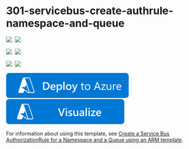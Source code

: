 # 301-servicebus-create-authrule-namespace-and-queue

<IMG SRC="https://azurequickstartsservice.blob.core.windows.net/badges/301-servicebus-create-authrule-namespace-and-queue/PublicLastTestDate.svg" />&nbsp;
<IMG SRC="https://azurequickstartsservice.blob.core.windows.net/badges/301-servicebus-create-authrule-namespace-and-queue/PublicDeployment.svg" />&nbsp;

<IMG SRC="https://azurequickstartsservice.blob.core.windows.net/badges/301-servicebus-create-authrule-namespace-and-queue/FairfaxLastTestDate.svg" />&nbsp;
<IMG SRC="https://azurequickstartsservice.blob.core.windows.net/badges/301-servicebus-create-authrule-namespace-and-queue/FairfaxDeployment.svg" />&nbsp;

<IMG SRC="https://azurequickstartsservice.blob.core.windows.net/badges/301-servicebus-create-authrule-namespace-and-queue/BestPracticeResult.svg" />&nbsp;
<IMG SRC="https://azurequickstartsservice.blob.core.windows.net/badges/301-servicebus-create-authrule-namespace-and-queue/CredScanResult.svg" />&nbsp;

<a href="https://portal.azure.com/#create/Microsoft.Template/uri/https%3A%2F%2Fraw.githubusercontent.com%2FAzure%2Fazure-quickstart-templates%2Fmaster%2F301-servicebus-create-authrule-namespace-and-queue%2Fazuredeploy.json" target="_blank">
    <img src="https://raw.githubusercontent.com/Azure/azure-quickstart-templates/master/1-CONTRIBUTION-GUIDE/images/deploytoazure.svg"/>
</a>

<a href="http://armviz.io/#/?load=https%3A%2F%2Fraw.githubusercontent.com%2FAzure%2Fazure-quickstart-templates%2Fmaster%2F301-servicebus-create-authrule-namespace-and-queue%2Fazuredeploy.json" target="_blank">
    <img src="https://raw.githubusercontent.com/Azure/azure-quickstart-templates/master/1-CONTRIBUTION-GUIDE/images/visualizebutton.svg"/>
</a>

For information about using this template, see [Create a Service Bus AuthorizationRule for a Namespace and a Queue using an ARM template](http://azure.microsoft.com/documentation/articles/service-bus-resource-manager-namespace-auth-rule/).

